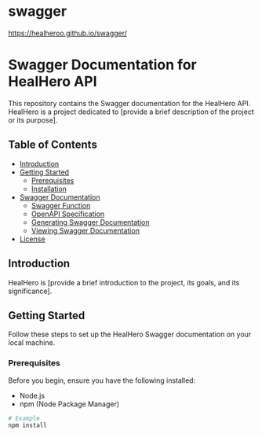 # swagger
https://healheroo.github.io/swagger/

# Swagger Documentation for HealHero API

This repository contains the Swagger documentation for the HealHero API. HealHero is a project dedicated to [provide a brief description of the project or its purpose].

## Table of Contents

- [Introduction](#introduction)
- [Getting Started](#getting-started)
  - [Prerequisites](#prerequisites)
  - [Installation](#installation)
- [Swagger Documentation](#swagger-documentation)
  - [Swagger Function](#swagger-function)
  - [OpenAPI Specification](#openapi-specification)
  - [Generating Swagger Documentation](#generating-swagger-documentation)
  - [Viewing Swagger Documentation](#viewing-swagger-documentation)
- [License](#license)

## Introduction

HealHero is [provide a brief introduction to the project, its goals, and its significance].

## Getting Started

Follow these steps to set up the HealHero Swagger documentation on your local machine.

### Prerequisites

Before you begin, ensure you have the following installed:

- Node.js
- npm (Node Package Manager)

```bash
# Example
npm install
